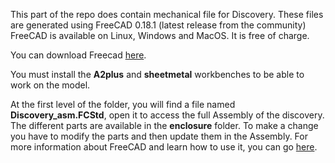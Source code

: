 This part of the repo does contain mechanical file for Discovery. These files are generated using FreeCAD 0.18.1 (latest release from the community) FreeCAD is available on Linux, Windows and MacOS. It is free of charge.

You can download Freecad [here](https://github.com/FreeCAD/FreeCAD/releases).

You must install the __A2plus__ and __sheetmetal__ workbenches to be able to work on the model.

At the first level of the folder, you will find a file named __Discovery_asm.FCStd__, open it to access the full Assembly of the discovery.
The different parts are available in the __enclosure__ folder.
To make a change you have to modify the parts and then update them in the Assembly.
For more information about FreeCAD and learn how to use it, you can go [here](https://www.freecadweb.org/wiki/Getting_started).
